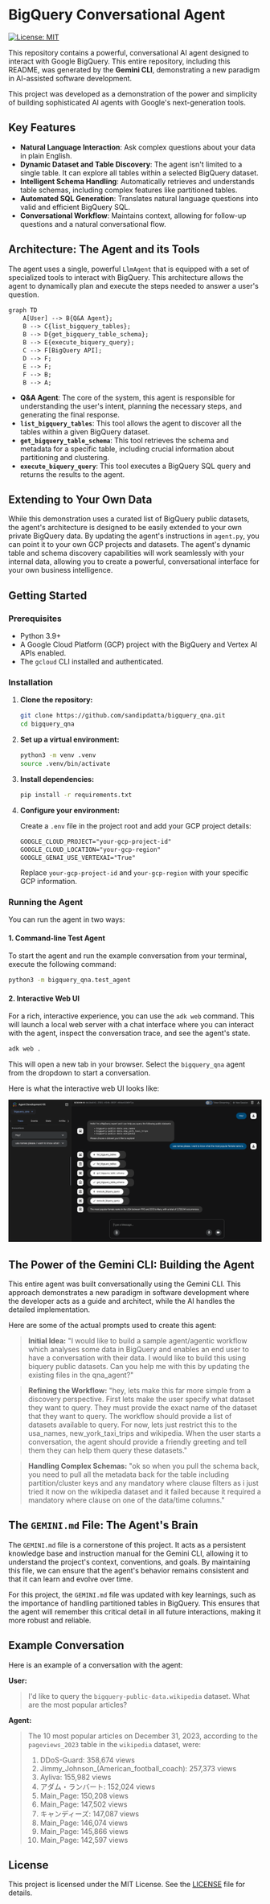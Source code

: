 # BigQuery Conversational Agent

[![License: MIT](https://img.shields.io/badge/License-MIT-yellow.svg)](https://opensource.org/licenses/MIT)

This repository contains a powerful, conversational AI agent designed to interact with Google BigQuery. This entire repository, including this README, was generated by the **Gemini CLI**, demonstrating a new paradigm in AI-assisted software development.

This project was developed as a demonstration of the power and simplicity of building sophisticated AI agents with Google's next-generation tools.

## Key Features

*   **Natural Language Interaction**: Ask complex questions about your data in plain English.
*   **Dynamic Dataset and Table Discovery**: The agent isn't limited to a single table. It can explore all tables within a selected BigQuery dataset.
*   **Intelligent Schema Handling**: Automatically retrieves and understands table schemas, including complex features like partitioned tables.
*   **Automated SQL Generation**: Translates natural language questions into valid and efficient BigQuery SQL.
*   **Conversational Workflow**: Maintains context, allowing for follow-up questions and a natural conversational flow.

## Architecture: The Agent and its Tools

The agent uses a single, powerful `LlmAgent` that is equipped with a set of specialized tools to interact with BigQuery. This architecture allows the agent to dynamically plan and execute the steps needed to answer a user's question.

```mermaid
graph TD
    A[User] --> B{Q&A Agent};
    B --> C{list_bigquery_tables};
    B --> D{get_bigquery_table_schema};
    B --> E{execute_biquery_query};
    C --> F[BigQuery API];
    D --> F;
    E --> F;
    F --> B;
    B --> A;
```

*   **Q&A Agent**: The core of the system, this agent is responsible for understanding the user's intent, planning the necessary steps, and generating the final response.
*   **`list_bigquery_tables`**: This tool allows the agent to discover all the tables within a given BigQuery dataset.
*   **`get_bigquery_table_schema`**: This tool retrieves the schema and metadata for a specific table, including crucial information about partitioning and clustering.
*   **`execute_biquery_query`**: This tool executes a BigQuery SQL query and returns the results to the agent.

## Extending to Your Own Data

While this demonstration uses a curated list of BigQuery public datasets, the agent's architecture is designed to be easily extended to your own private BigQuery data. By updating the agent's instructions in `agent.py`, you can point it to your own GCP projects and datasets. The agent's dynamic table and schema discovery capabilities will work seamlessly with your internal data, allowing you to create a powerful, conversational interface for your own business intelligence.

## Getting Started

### Prerequisites

*   Python 3.9+
*   A Google Cloud Platform (GCP) project with the BigQuery and Vertex AI APIs enabled.
*   The `gcloud` CLI installed and authenticated.

### Installation

1.  **Clone the repository:**

    ```bash
    git clone https://github.com/sandipdatta/bigquery_qna.git
    cd bigquery_qna
    ```

2.  **Set up a virtual environment:**

    ```bash
    python3 -m venv .venv
    source .venv/bin/activate
    ```

3.  **Install dependencies:**

    ```bash
    pip install -r requirements.txt
    ```

4.  **Configure your environment:**

    Create a `.env` file in the project root and add your GCP project details:

    ```env
    GOOGLE_CLOUD_PROJECT="your-gcp-project-id"
    GOOGLE_CLOUD_LOCATION="your-gcp-region"
    GOOGLE_GENAI_USE_VERTEXAI="True"
    ```

    Replace `your-gcp-project-id` and `your-gcp-region` with your specific GCP information.

### Running the Agent

You can run the agent in two ways:

#### 1. Command-line Test Agent

To start the agent and run the example conversation from your terminal, execute the following command:

```bash
python3 -m bigquery_qna.test_agent
```

#### 2. Interactive Web UI

For a rich, interactive experience, you can use the `adk web` command. This will launch a local web server with a chat interface where you can interact with the agent, inspect the conversation trace, and see the agent's state.

```bash
adk web .
```

This will open a new tab in your browser. Select the `bigquery_qna` agent from the dropdown to start a conversation.

Here is what the interactive web UI looks like:

![ADK Web Example](adk_web_example.png)

## The Power of the Gemini CLI: Building the Agent

This entire agent was built conversationally using the Gemini CLI. This approach demonstrates a new paradigm in software development where the developer acts as a guide and architect, while the AI handles the detailed implementation.

Here are some of the actual prompts used to create this agent:

> **Initial Idea:** "I would like to build a sample agent/agentic workflow which analyses some data in BigQuery and enables an end user to have a conversation with their data. I would like to build this using biquery public datasets. Can you help me with this by updating the existing files in the qna_agent?"

> **Refining the Workflow:** "hey, lets make this far more simple from a discovery perspective. First lets make the user specify what dataset they want to query. They must provide the exact name of the dataset that they want to query. The workflow should provide a list of datasets available to query. For now, lets just restrict this to the usa_names, new_york_taxi_trips and wikipedia. When the user starts a conversation, the agent should provide a friendly greeting and tell them they can help them query these datasets."

> **Handling Complex Schemas:** "ok so when you pull the schema back, you need to pull all the metadata back for the table including partition/cluster keys and any mandatory where clause filters as i just tried it now on the wikipedia dataset and it failed because it required a mandatory where clause on one of the data/time columns."

## The `GEMINI.md` File: The Agent's Brain

The `GEMINI.md` file is a cornerstone of this project. It acts as a persistent knowledge base and instruction manual for the Gemini CLI, allowing it to understand the project's context, conventions, and goals. By maintaining this file, we can ensure that the agent's behavior remains consistent and that it can learn and evolve over time.

For this project, the `GEMINI.md` file was updated with key learnings, such as the importance of handling partitioned tables in BigQuery. This ensures that the agent will remember this critical detail in all future interactions, making it more robust and reliable.

## Example Conversation

Here is an example of a conversation with the agent:

**User:**

> I'd like to query the `bigquery-public-data.wikipedia` dataset. What are the most popular articles?

**Agent:**

> The 10 most popular articles on December 31, 2023, according to the `pageviews_2023` table in the `wikipedia` dataset, were:
> 
> 1.  DDoS-Guard: 358,674 views
> 2.  Jimmy_Johnson_(American_football_coach): 257,373 views
> 3.  Ayliva: 155,982 views
> 4.  アダム・ランバート: 152,024 views
> 5.  Main_Page: 150,208 views
> 6.  Main_Page: 147,502 views
> 7.  キャンディーズ: 147,087 views
> 8.  Main_Page: 146,074 views
> 9.  Main_Page: 145,866 views
> 10. Main_Page: 142,597 views

## License

This project is licensed under the MIT License. See the [LICENSE](LICENSE) file for details.
